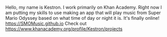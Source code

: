 Hello, my name is Kestron. I work primarily on Khan Academy.
Right now I am putting my skills to use making an app that will play music from Super Mario Odyssey based on what time of day or night it is.
It's finally online! https://SMOMusic.github.io
Check out https://www.khanacademy.org/profile/Kestron/projects

